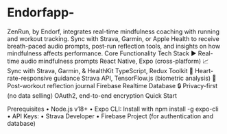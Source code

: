 # Endorfapp-
ZenRun, by Endorf, integrates real-time mindfulness coaching with running and workout tracking. Sync with Strava, Garmin, or Apple Health to receive breath-paced audio prompts, post-run reflection tools, and insights on how mindfulness affects performance.
Core Functionality
Tech Stack
▶️ Real-time audio mindfulness prompts
React Native, Expo (cross-platform)
📈 Sync with Strava, Garmin, & HealthKit
TypeScript, Redux Toolkit
🎯 Heart-rate-responsive guidance
Strava API, TensorFlow.js (biometric analysis)
📝 Post-workout reflection journal
Firebase Realtime Database
🔒 Privacy-first (no data selling)
OAuth2, end-to-end encryption
Quick Start

Prerequisites
	•	Node.js v18+
	•	Expo CLI: Install with npm install -g expo-cli
	•	API Keys:
	•	Strava Developer
	•	Firebase Project (for authentication and database)
